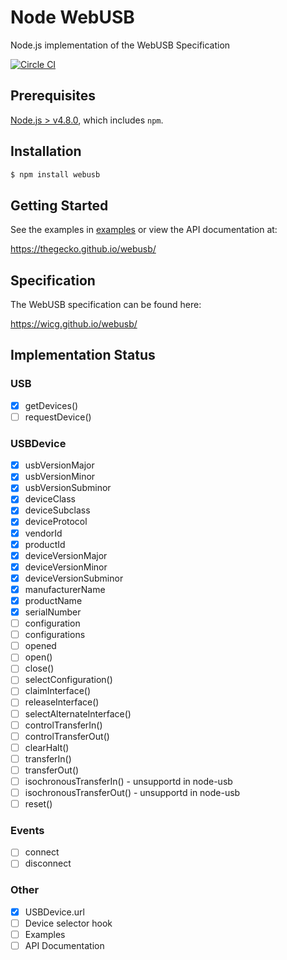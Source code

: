# Node WebUSB
Node.js implementation of the WebUSB Specification

[![Circle CI](https://circleci.com/gh/thegecko/webusb.svg?style=shield)](https://circleci.com/gh/thegecko/webusb/)

## Prerequisites

[Node.js > v4.8.0](https://nodejs.org), which includes `npm`.

## Installation

```bash
$ npm install webusb
```

## Getting Started

See the examples in [examples](https://github.com/thegecko/webusb/tree/master/examples/) or view the API documentation at:

https://thegecko.github.io/webusb/

## Specification

The WebUSB specification can be found here:

https://wicg.github.io/webusb/

## Implementation Status

### USB

- [x] getDevices()
- [ ] requestDevice()

### USBDevice

- [x] usbVersionMajor
- [x] usbVersionMinor
- [x] usbVersionSubminor
- [x] deviceClass
- [x] deviceSubclass
- [x] deviceProtocol
- [x] vendorId
- [x] productId
- [x] deviceVersionMajor
- [x] deviceVersionMinor
- [x] deviceVersionSubminor
- [x] manufacturerName
- [x] productName
- [x] serialNumber
- [ ] configuration
- [ ] configurations
- [ ] opened
- [ ] open()
- [ ] close()
- [ ] selectConfiguration()
- [ ] claimInterface()
- [ ] releaseInterface()
- [ ] selectAlternateInterface()
- [ ] controlTransferIn()
- [ ] controlTransferOut()
- [ ] clearHalt()
- [ ] transferIn()
- [ ] transferOut()
- [ ] isochronousTransferIn() - unsupportd in node-usb
- [ ] isochronousTransferOut() - unsupportd in node-usb
- [ ] reset()

### Events

- [ ] connect
- [ ] disconnect

### Other

- [x] USBDevice.url
- [ ] Device selector hook
- [ ] Examples
- [ ] API Documentation
